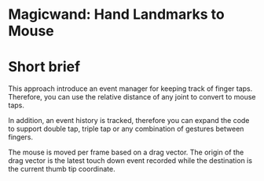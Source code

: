 # Magicwand: Hand Landmarks to Mouse

# Short brief

This approach introduce an event manager for keeping track of finger taps. Therefore, you can use the relative distance of any joint to convert to mouse taps.

In addition, an event history is tracked, therefore you can expand the code to support double tap, triple tap or any combination of gestures between fingers.

The mouse is moved per frame based on a drag vector. The origin of the drag vector is the latest touch down event recorded while the destination is the current thumb tip coordinate.
